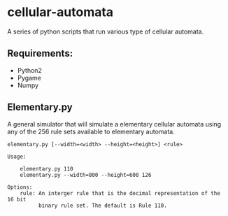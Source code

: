 cellular-automata
=====

A series of python scripts that run various type of cellular automata.

Requirements:
-----
 - Python2
 - Pygame
 - Numpy

Elementary.py
-----
A general simulator that will simulate a elementary cellular automata using any
of the 256 rule sets available to elementary automata.


    elementary.py [--width=<width> --height=<height>] <rule>

    Usage:

        elementary.py 110
        elementary.py --width=800 --height=600 126

    Options:
        rule: An interger rule that is the decimal representation of the 16 bit 
              binary rule set. The default is Rule 110.

